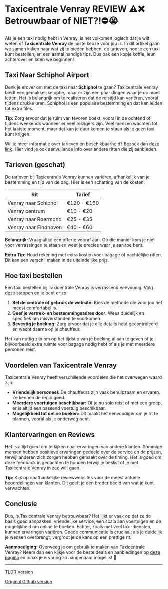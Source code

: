 # Taxicentrale Venray REVIEW ⚠️❌ Betrouwbaar of NIET?!⛔️😭

Als je een taxi nodig hebt in Venray, is het volkomen logisch dat je wilt weten of **Taxicentrale Venray** de juiste keuze voor jou is. In dit artikel gaan we samen kijken naar wat zij te bieden hebben, de tarieven, hoe je een taxi kunt bestellen, en een aantal handige tips. Dus pak een kopje koffie, leun achterover en laten we beginnen!

## Taxi Naar Schiphol Airport

Denk je erover om met de taxi naar **Schiphol** te gaan? Taxicentrale Venray biedt een gemakkelijke optie, maar er zijn een paar dingen waar je op moet letten. Het is belangrijk om te realiseren dat de reistijd kan variëren, vooral tijdens drukke uren. Schiphol is een populaire bestemming en dat kan leiden tot extra files.

**Tip:** Zorg ervoor dat je ruim van tevoren boekt, vooral in de ochtend of tijdens weekends wanneer er veel reizigers zijn. Veel mensen wachten tot het laatste moment, maar dat kan je duur komen te staan als je geen taxi kunt krijgen.

Wil je meer informatie over tarieven en beschikbaarheid? Bezoek dan [deze link](https://132.nl/SnelTaxi). Hier vind je ook aanvullende info over andere ritten die zij aanbieden.

## Tarieven (geschat)

De tarieven bij Taxicentrale Venray kunnen variëren, afhankelijk van je bestemming en tijd van de dag. Hier is een schatting van de kosten:

| Rit                      | Tarief         |
|--------------------------|----------------|
| Venray naar Schiphol     | €120 - €160    |
| Venray centrum           | €10 - €20      |
| Venray naar Roermond     | €25 - €35      |
| Venray naar Eindhoven     | €40 - €60      |

**Belangrijk:** Vraag altijd een offerte vooraf aan. Op die manier kom je niet voor verrassingen te staan en weet je precies waar je aan toe bent.

**Extra Tip:** Houd rekening met extra kosten voor bagage of nachtelijke ritten. Dit kan een verschil maken in de uiteindelijke prijs.

## Hoe taxi bestellen

Een taxi bestellen bij Taxicentrale Venray is verrassend eenvoudig. Volg deze stappen en je bent er zo:

1. **Bel de centrale of gebruik de website:** Kies de methode die voor jou het meest comfortabel is. 
2. **Geef je vertrek- en bestemmingsadres door:** Wees duidelijk en specifiek om misverstanden te voorkomen.
3. **Bevestig je boeking:** Zorg ervoor dat je alle details hebt gecontroleerd en wacht daarna op je chauffeur.

Het kan nuttig zijn om op het tijdstip van je boeking al aan te geven of je bijvoorbeeld extra ruimte voor bagage nodig hebt of als je met meerdere personen reist.

## Voordelen van Taxicentrale Venray

Taxicentrale Venray heeft verschillende voordelen die het overwegen waard zijn:

- **Vriendelijk personeel:** De chauffeurs zijn vaak behulpzaam en ervaren. Ze kennen de regio goed.
- **Meerdere voertuigen beschikbaar:** Of je nu solo reist of met een groep, er is altijd een passend voertuig beschikbaar.
- **Mogelijkheid tot online boeken:** Dit maakt het eenvoudiger om je rit te plannen, vooral als je onderweg bent.

## Klantervaringen en Reviews

Het is altijd goed om te kijken naar ervaringen van andere klanten. Sommige mensen hebben positieve ervaringen gedeeld over de service en de prijzen, terwijl anderen zich zorgen hebben gemaakt over de timing. Het is goed om deze feedback in gedachten te houden terwijl je beslist of je met Taxicentrale Venray in zee wilt gaan. 

**Tip:** Kijk op onafhankelijke reviewwebsites voor de meest actuele beoordelingen van klanten. Dit geeft je een breder beeld van wat je kunt verwachten.

## Conclusie

Dus, is Taxicentrale Venray betrouwbaar? Het lijkt er vaak op dat ze de basis goed aanpakken: vriendelijke service, een scala aan voertuigen en de mogelijkheid om online te boeken. Echter, zoals met veel taxi-diensten, kunnen ervaringen variëren. Goede communicatie is cruciaal; als je duidelijk je wensen overbrengt, vergroot je de kans op een prettige rit.

**Aanmoediging:** Overweeg je om gebruik te maken van Taxicentrale Venray? Neem dan een kijkje voor de beste deals en aanbiedingen op [deze pagina](https://132.nl/SnelTaxi) en maak je ervaring zo aangenaam mogelijk! 🌟

---
[TLDR Version](https://gist.github.com/jansensebastian/ae66b1d046e659c1c1d7d4b43201084d)

[Original Github version](https://github.com/jansensebastian/taxicentrale-venray-review-betrouwbaar-of-niet#readme)
